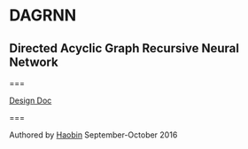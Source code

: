 # DAGRNN
## Directed Acyclic Graph Recursive Neural Network

===

[Design Doc](https://docs.google.com/document/d/1j8lq1SQ_upHNCbz12_9bUbtl7iMjph5Chjr8DwH8EHA/edit?usp=sharing)

===

Authored by [Haobin](https://github.com/FTRobbin) September-October 2016
